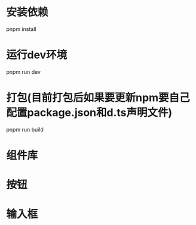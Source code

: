 # 安装依赖
pnpm install

# 运行dev环境
pnpm run dev

# 打包(目前打包后如果要更新npm要自己配置package.json和d.ts声明文件)
pnpm run build

# 组件库
# 按钮
<vxw-button></vxw-button>
# 输入框
<vxw-input></vxw-input>